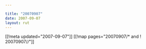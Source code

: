 ```yaml
---

title: "20070907"
date: 2007-09-07
layout: rut
---
```


[[!meta updated="2007-09-07"]]
[[!map pages="20070907/* and ! 20070907/*/*"]]
